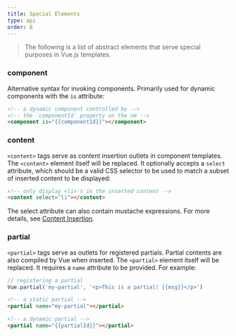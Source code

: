 ```yaml
---
title: Special Elements
type: api
order: 8
---
```


> The following is a list of abstract elements that serve special purposes in Vue.js templates.

### component

Alternative syntax for invoking components. Primarily used for dynamic components with the `is` attribute:

``` html
<!-- a dynamic component controlled by -->
<!-- the `componentId` property on the vm -->
<component is="{{componentId}}"></component>
```

### content

`<content>` tags serve as content insertion outlets in component templates. The `<content>` element itself will be replaced. It optionally accepts a `select` attribute, which should be a valid CSS selector to be used to match a subset of inserted content to be displayed:

``` html
<!-- only display <li>'s in the inserted content -->
<content select="li"></content>
```

The select attribute can also contain mustache expressions. For more details, see [Content Insertion](/guide/components.html#Content_Insertion).

### partial

`<partial>` tags serve as outlets for registered partials. Partial contents are also compiled by Vue when inserted. The `<partial>` element itself will be replaced. It requires a `name` attribute to be provided. For example:

``` js
// registering a partial
Vue.partial('my-partial', '<p>This is a partial! {{msg}}</p>')
```

``` html
<!-- a static partial -->
<partial name="my-partial"></partial>

<!-- a dynamic partial -->
<partial name="{{partialId}}"></partial>
```
